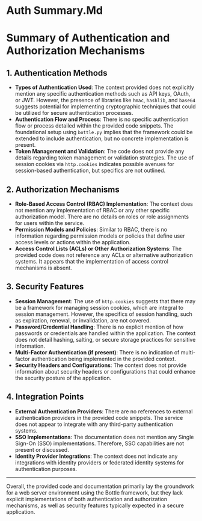 # Auth Summary.Md

# Summary of Authentication and Authorization Mechanisms

## 1. Authentication Methods
- **Types of Authentication Used**: The context provided does not explicitly mention any specific authentication methods such as API keys, OAuth, or JWT. However, the presence of libraries like `hmac`, `hashlib`, and `base64` suggests potential for implementing cryptographic techniques that could be utilized for secure authentication processes.
- **Authentication Flow and Process**: There is no specific authentication flow or process detailed within the provided code snippets. The foundational setup using `bottle.py` implies that the framework could be extended to include authentication, but no concrete implementation is present.
- **Token Management and Validation**: The code does not provide any details regarding token management or validation strategies. The use of session cookies via `http.cookies` indicates possible avenues for session-based authentication, but specifics are not outlined.

## 2. Authorization Mechanisms
- **Role-Based Access Control (RBAC) Implementation**: The context does not mention any implementation of RBAC or any other specific authorization model. There are no details on roles or role assignments for users within the service.
- **Permission Models and Policies**: Similar to RBAC, there is no information regarding permission models or policies that define user access levels or actions within the application.
- **Access Control Lists (ACLs) or Other Authorization Systems**: The provided code does not reference any ACLs or alternative authorization systems. It appears that the implementation of access control mechanisms is absent.

## 3. Security Features
- **Session Management**: The use of `http.cookies` suggests that there may be a framework for managing session cookies, which are integral to session management. However, the specifics of session handling, such as expiration, renewal, or invalidation, are not covered.
- **Password/Credential Handling**: There is no explicit mention of how passwords or credentials are handled within the application. The context does not detail hashing, salting, or secure storage practices for sensitive information.
- **Multi-Factor Authentication (if present)**: There is no indication of multi-factor authentication being implemented in the provided context.
- **Security Headers and Configurations**: The context does not provide information about security headers or configurations that could enhance the security posture of the application.

## 4. Integration Points
- **External Authentication Providers**: There are no references to external authentication providers in the provided code snippets. The service does not appear to integrate with any third-party authentication systems.
- **SSO Implementations**: The documentation does not mention any Single Sign-On (SSO) implementations. Therefore, SSO capabilities are not present or discussed.
- **Identity Provider Integrations**: The context does not indicate any integrations with identity providers or federated identity systems for authentication purposes.

---

Overall, the provided code and documentation primarily lay the groundwork for a web server environment using the Bottle framework, but they lack explicit implementations of both authentication and authorization mechanisms, as well as security features typically expected in a secure application.